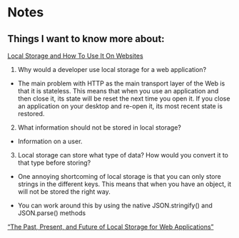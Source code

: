 # Notes

## Things I want to know more about:

[Local Storage and How To Use It On Websites](https://www.smashingmagazine.com/2010/10/local-storage-and-how-to-use-it/)

1. Why would a developer use local storage for a web application?

- The main problem with HTTP as the main transport layer of the Web is that it is stateless. This means that when you use an application and then close it, its state will be reset the next time you open it. If you close an application on your desktop and re-open it, its most recent state is restored.

2. What information should not be stored in local storage?

- Information on a user.

3. Local storage can store what type of data? How would you convert it to that type before storing?

- One annoying shortcoming of local storage is that you can only store strings in the different keys. This means that when you have an object, it will not be stored the right way.

- You can work around this by using the native JSON.stringify() and JSON.parse() methods

[“The Past, Present, and Future of Local Storage for Web Applications”](http://diveinto.html5doctor.com/storage.html)
